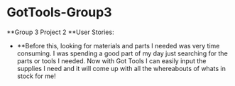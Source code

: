 # GotTools-Group3
**Group 3 Project 2
**User Stories:
- **Before this, looking for materials and parts I needed was very time consuming.
I was spending a good part of my day just searching for the parts or tools I needed. 
Now with Got Tools I can easily input the supplies I need and it will come up with all the whereabouts of whats in stock for me!
